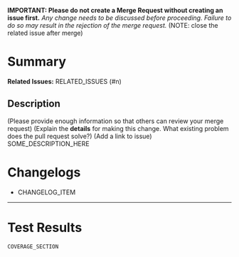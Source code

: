 **IMPORTANT: Please do not create a Merge Request without creating an issue first.**
*Any change needs to be discussed before proceeding. Failure to do so may result in the rejection of the merge request.*
(NOTE: close the related issue after merge)
# Summary
**Related Issues:** RELATED_ISSUES (#n)
## Description
(Please provide enough information so that others can review your merge request)
(Explain the **details** for making this change. What existing problem does the pull request solve?)
(Add a link to issue)
SOME_DESCRIPTION_HERE
# Changelogs
* CHANGELOG_ITEM
---
# Test Results
```
COVERAGE_SECTION
```
